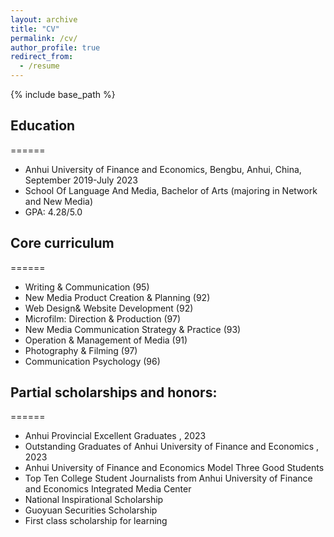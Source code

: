 ```yaml
---
layout: archive
title: "CV"
permalink: /cv/
author_profile: true
redirect_from:
  - /resume
---
```


{% include base_path %}

## Education
======
* Anhui University of Finance and Economics, Bengbu, Anhui, China, September 2019-July 2023
* School Of Language And Media, Bachelor of Arts (majoring in Network and New Media)
* GPA: 4.28/5.0

## Core curriculum
======
* Writing & Communication (95)
* New Media Product Creation & Planning (92)
* Web Design& Website Development (92)
* Microfilm: Direction & Production (97)
* New Media Communication Strategy & Practice (93)
* Operation & Management of Media (91)
* Photography & Filming (97)
* Communication Psychology (96)
   
## Partial scholarships and honors:
======
* Anhui Provincial Excellent Graduates , 2023
* Outstanding Graduates of Anhui University of Finance and Economics , 2023
* Anhui University of Finance and Economics Model Three Good Students
* Top Ten College Student Journalists from Anhui University of Finance and Economics Integrated Media Center
* National Inspirational Scholarship
* Guoyuan Securities Scholarship
* First class scholarship for learning

